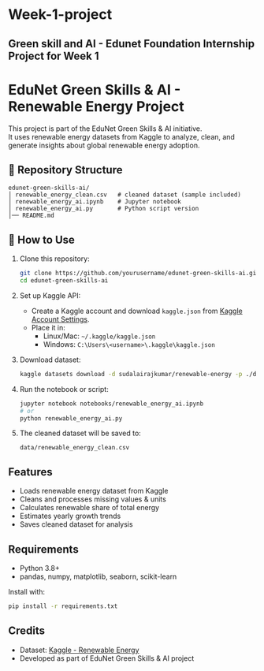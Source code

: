 # Week-1-project
## Green skill and AI - Edunet Foundation Internship Project for Week 1
# EduNet Green Skills & AI - Renewable Energy Project

This project is part of the EduNet Green Skills & AI initiative.  
It uses renewable energy datasets from Kaggle to analyze, clean, and generate insights about global renewable energy adoption.

## 📂 Repository Structure
```
edunet-green-skills-ai/
│ renewable_energy_clean.csv   # cleaned dataset (sample included)
│ renewable_energy_ai.ipynb    # Jupyter notebook
│ renewable_energy_ai.py       # Python script version
│── README.md
```

## 🚀 How to Use
1. Clone this repository:
   ```bash
   git clone https://github.com/yourusername/edunet-green-skills-ai.git
   cd edunet-green-skills-ai
   ```

2. Set up Kaggle API:
   - Create a Kaggle account and download `kaggle.json` from [Kaggle Account Settings](https://www.kaggle.com/account).
   - Place it in:  
     - Linux/Mac: `~/.kaggle/kaggle.json`  
     - Windows: `C:\Users\<username>\.kaggle\kaggle.json`

3. Download dataset:
   ```bash
   kaggle datasets download -d sudalairajkumar/renewable-energy -p ./data --unzip
   ```

4. Run the notebook or script:
   ```bash
   jupyter notebook notebooks/renewable_energy_ai.ipynb
   # or
   python renewable_energy_ai.py
   ```

5. The cleaned dataset will be saved to:
   ```
   data/renewable_energy_clean.csv
   ```

## Features
- Loads renewable energy dataset from Kaggle
- Cleans and processes missing values & units
- Calculates renewable share of total energy
- Estimates yearly growth trends
- Saves cleaned dataset for analysis

##  Requirements
- Python 3.8+
- pandas, numpy, matplotlib, seaborn, scikit-learn

Install with:
```bash
pip install -r requirements.txt
```

## Credits
- Dataset: [Kaggle - Renewable Energy](https://www.kaggle.com/datasets/sudalairajkumar/renewable-energy)
- Developed as part of EduNet Green Skills & AI project

